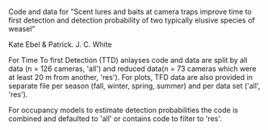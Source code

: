 Code and data for "Scent lures and baits at camera traps improve time to first detection and detection probability of two typically elusive species of weasel"

Kate Ebel & Patrick. J. C. White

  For Time To first Detection (TTD) anlayses code and data are split by all data (n = 126 cameras, 'all') and reduced data(n = 73 cameras which were at least 20 m from another, 'res'). For plots, TFD data are also provided in separate file per season (fall, winter, spring, summer) and per data set ('all', 'res'). 

  For occupancy models to estimate detection probabilities the code is combined and defaulted to 'all' or contains code to filter to 'res'. 
